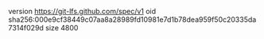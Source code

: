 version https://git-lfs.github.com/spec/v1
oid sha256:000e9cf38449c07aa8a28989fd10981e7d1b78dea959f50c20335da7314f029d
size 4800

